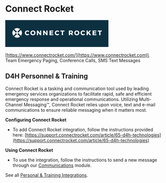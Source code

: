 # Connect Rocket

![](<../../.gitbook/assets/connect rocket.png>)

[https://www.connectrocket.com/](https://www.connectrocket.com)\
\
Team Emergency Paging, Conference Calls, SMS Text Messages

## D4H Personnel & Training

Connect Rocket is a tasking and communication tool used by leading emergency services organizations to facilitate rapid, safe and efficient emergency response and operational communications. Utilizing Multi-Channel Messaging™, Connect Rocket relies upon voice, text and e-mail communications to ensure reliable messaging when it matters most.

**Configuring Connect Rocket**

* To add Connect Rocket integration, follow the instructions provided here: [https://support.connectrocket.com/article/65-d4h-technologies](https://support.connectrocket.com/article/65-d4h-technologies)

**Using Connect Rocket**

* To use the integration, follow the instructions to send a new message through our [Communications](../communications/) module.

See all [Personal & Training Integrations](./).
